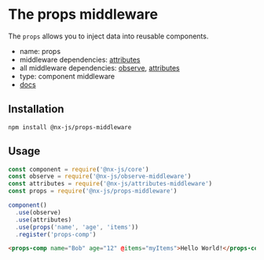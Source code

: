 # The props middleware

The `props` allows you to inject data into reusable components.

- name: props
- middleware dependencies: [attributes](https://github.com/nx-js/attributes-middleware)
- all middleware dependencies: [observe](https://github.com/nx-js/observe-middleware), [attributes](https://github.com/nx-js/attributes-middleware)
- type: component middleware
- [docs](http://nx-framework.com/docs/middlewares/props)

## Installation

`npm install @nx-js/props-middleware`

## Usage

```js
const component = require('@nx-js/core')
const observe = require('@nx-js/observe-middleware')
const attributes = require('@nx-js/attributes-middleware')
const props = require('@nx-js/props-middleware')

component()
  .use(observe)
  .use(attributes)
  .use(props('name', 'age', 'items'))
  .register('props-comp')
```

```html
<props-comp name="Bob" age="12" @items="myItems">Hello World!</props-comp>
```
